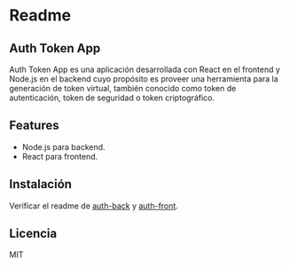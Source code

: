 # Readme

## Auth Token App

Auth Token App es una aplicación desarrollada con React en el frontend y Node.js en el backend cuyo propósito es proveer una herramienta para la generación de token virtual, también conocido como token de autenticación, token de seguridad o token criptográfico.

## Features

- Node.js para backend.
- React para frontend.

## Instalación

Verificar el readme de [auth-back] y [auth-front].

## Licencia

MIT

[auth-back]: https://github.com/rxsh96/auth-token/tree/main/auth-back
[auth-front]: https://github.com/rxsh96/auth-token/tree/main/auth-front
